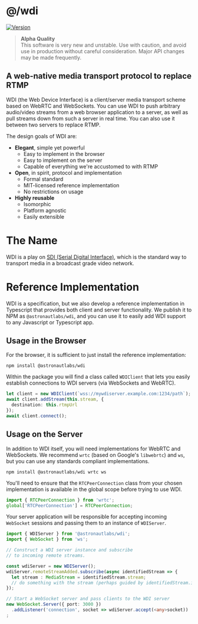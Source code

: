 # @/wdi

[![Version](https://img.shields.io/npm/v/@astronautlabs/wdi.svg)](https://www.npmjs.com/package/@astronautlabd/wdi)

> **Alpha Quality**  
> This software is very new and unstable. Use with caution, and avoid use in 
> production without careful consideration. Major API changes may be made 
> frequently.

## A web-native media transport protocol to replace RTMP

WDI (the Web Device Interface) is a client/server media transport scheme 
based on WebRTC and WebSockets. You can use WDI to push arbitrary 
audio/video streams from a web browser application to a server, as well as 
pull streams down from such a server in real time. You can also
use it between two servers to replace RTMP.

The design goals of WDI are:
- **Elegant**, simple yet powerful
  - Easy to implement in the browser
  - Easy to implement on the server
  - Capable of everything we're accustomed to with RTMP
- **Open**, in spirit, protocol and implementation
  - Formal standard
  - MIT-licensed reference implementation
  - No restrictions on usage
- **Highly reusable**
  - Isomorphic
  - Platform agnostic
  - Easily extensible

# The Name

WDI is a play on [SDI (Serial Digital Interface)](https://en.m.wikipedia.org/wiki/Serial_digital_interface), 
which is the standard way to transport media in a broadcast grade video network.

# Reference Implementation

WDI is a specification, but we also develop a reference implementation in Typescript
that provides both client and server functionality. We publish it to NPM as 
`@astronautlabs/wdi`, and you can use it to easily add WDI support to any Javascript 
or Typescript app.

## Usage in the Browser

For the browser, it is sufficient to just install the reference implementation:

```
npm install @astronautlabs/wdi
```

Within the package you will find a class called `WDIClient` that lets you easily
establish connections to WDI servers (via WebSockets and WebRTC).

```typescript
let client = new WDIClient(`wss://mywdiserver.example.com:1234/path`);
await client.addStream(this.stream, {
  destination: this.rtmpUrl
});
await client.connect();
```

## Usage on the Server

In addition to WDI itself, you will need implementations for WebRTC and WebSockets. We recommend `wrtc` (based on Google's `libwebrtc`) and 
`ws`, but you can use any standards compliant implementations.

```
npm install @astronautlabs/wdi wrtc ws
```

You'll need to ensure that the `RTCPeerConnection` class from your chosen
implementation is available in the global scope before trying to use WDI.

```typescript
import { RTCPeerConnection } from 'wrtc';
global['RTCPeerConnection'] = RTCPeerConnection;
```

Your server application will be responsible for accepting incoming `WebSocket` 
sessions and passing them to an instance of `WDIServer`. 

```typescript
import { WDIServer } from '@astronautlabs/wdi';
import { WebSocket } from 'ws';

// Construct a WDI server instance and subscribe 
// to incoming remote streams. 

const wdiServer = new WDIServer();
wdiServer.remoteStreamAdded.subscribe(async identifiedStream => {
  let stream : MediaStream = identifiedStream.stream;
  // do something with the stream (perhaps guided by identifiedStream.identity)
});

// Start a WebSocket server and pass clients to the WDI server
new WebSocket.Server({ port: 3000 })
  .addListener('connection', socket => wdiServer.accept(<any>socket))
;

```
